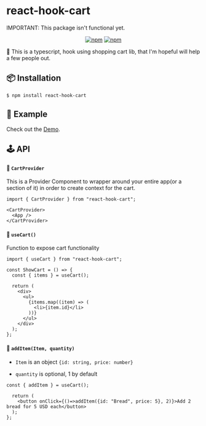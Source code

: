 # react-hook-cart

IMPORTANT: This package isn't functional yet.

<div align="center">
    
[![npm](https://img.shields.io/badge/Build%20with-Typescript-blue?style=for-the-badge)](https://www.typescriptlang.org/)
[![npm](https://img.shields.io/bundlephobia/minzip/react-hook-cart?style=for-the-badge)](https://bundlephobia.com/result?p=react-hook-cart@1.0.0)

</div>

🛒 This is a typescript, hook using shopping cart lib, that I'm hopeful will help a few people out.


<h2>📦 Installation</h2>

    $ npm install react-hook-cart

<h2>📖 Example</h2>

Check out the <a href="https://codesandbox.io/s/react-hook-cart-example-gnxl1">Demo</a>.

<h2>🕹 API</h2>

#### 🔗 `CartProvider`

This is a Provider Component to wrapper around your entire app(or a section of it) in order to create context for the cart.

```tsx
import { CartProvider } from "react-hook-cart";

<CartProvider>
  <App />
</CartProvider>
```

#### 🔗 `useCart()`

Function to expose cart functionality

```tsx
import { useCart } from "react-hook-cart";

const ShowCart = () => {
  const { items } = useCart();

  return (
    <div>
      <ul>
        {items.map((item) => (
          <li>{item.id}</li>
        ))}
      </ul>
    </div>
  );
};
```

#### 🔗 `addItem(Item, quantity)`

- `Item` is an object `{id: string, price: number}`

- `quantity` is optional, 1 by default

```tsx
const { addItem } = useCart();

  return (
    <button onClick={()=>addItem({id: "Bread", price: 5}, 2)}>Add 2 bread for 5 USD each</button> 
  );
};
```

